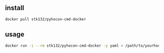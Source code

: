 ## install

``` bash
docker pull stk132/pyhocon-cmd-docker
```


## usage

``` bash
docker run -i --rm stk132/pyhocon-cmd-docker -y yaml < /path/to/yourhoconfile.conf
```
